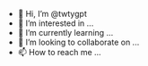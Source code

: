 - 👋 Hi, I’m @twtygpt
- 👀 I’m interested in ...
- 🌱 I’m currently learning ...
- 💞️ I’m looking to collaborate on ...
- 📫 How to reach me ...

<!---
twtygpt/twtygpt is a ✨ special ✨ repository because its `README.md` (this file) appears on your GitHub profile.
You can click the Preview link to take a look at your changes.
--->
